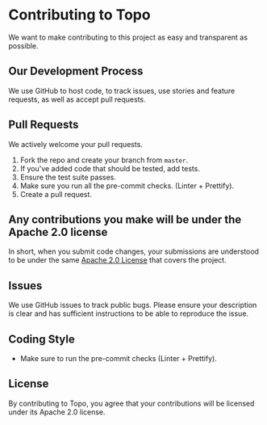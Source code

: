 # Contributing to Topo
We want to make contributing to this project as easy and transparent as possible.

## Our Development Process
We use GitHub to host code, to track issues, use stories and feature requests, as well as accept pull requests.

## Pull Requests
We actively welcome your pull requests.

1. Fork the repo and create your branch from `master`.
2. If you've added code that should be tested, add tests.
3. Ensure the test suite passes.
4. Make sure you run all the pre-commit checks. (Linter + Prettify).
5. Create a pull request.

## Any contributions you make will be under the Apache 2.0 license

In short, when you submit code changes, your submissions are understood to be under the same  [Apache 2.0 License](https://www.apache.org/licenses/LICENSE-2.0/)  that covers the project.

## Issues
We use GitHub issues to track public bugs. Please ensure your description is clear and has sufficient instructions to be able to reproduce the issue.

## Coding Style  
* Make sure to run the pre-commit checks (Linter + Prettify).

## License
By contributing to Topo, you agree that your contributions will be licensed under its Apache 2.0 license.
